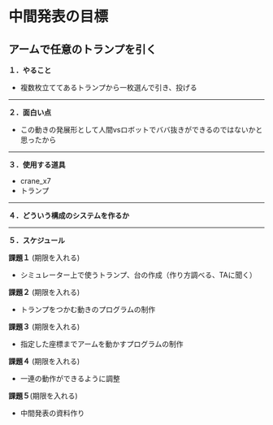 # 中間発表の目標
## アームで任意のトランプを引く
**１．やること**
- 複数枚立ててあるトランプから一枚選んで引き、投げる
---

**２．面白い点**
- この動きの発展形として人間vsロボットでババ抜きができるのではないかと思ったから
---
**３．使用する道具**
- crane_x7
- トランプ
---

**４．どういう構成のシステムを作るか**


---

**５．スケジュール**

**課題１** (期限を入れる)
- シミュレーター上で使うトランプ、台の作成（作り方調べる、TAに聞く）

**課題２** (期限を入れる)
- トランプをつかむ動きのプログラムの制作

**課題３** (期限を入れる)
- 指定した座標までアームを動かすプログラムの制作

**課題４** (期限を入れる)
- 一連の動作ができるように調整

**課題５**(期限を入れる) 
- 中間発表の資料作り



